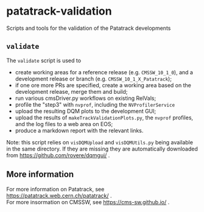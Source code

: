 # patatrack-validation
Scripts and tools for the validation of the Patatrack developments

## `validate`
The `validate` script is used to
  - create working areas for a reference release (e.g. `CMSSW_10_1_0`), and a development release or branch (e.g. `CMSSW_10_1_X_Patatrack`);
  - if one ore more PRs are specified, create a working area based on the development release, merge them and build;
  - run various cmsDriver.py workflows on existing RelVals;
  - profile the "step3" with `nvprof`, including the `NVProfilerService`
  - upload the resulting DQM plots to the development GUI;
  - upload the results of `makeTrackValidationPlots.py`, the `nvprof` profiles, and the log files to a web area on EOS;
  - produce a markdown report with the relevant links.

Note: this script relies on `visDQMUpload` and `visDQMUtils.py` being available in the same directory.
If they are missing they are automatically downloaded from https://github.com/rovere/dqmgui/ .

## More information
For more information on Patatrack, see https://patatrack.web.cern.ch/patatrack/ .  
For more insormation on CMSSW, see https://cms-sw.github.io/ .
